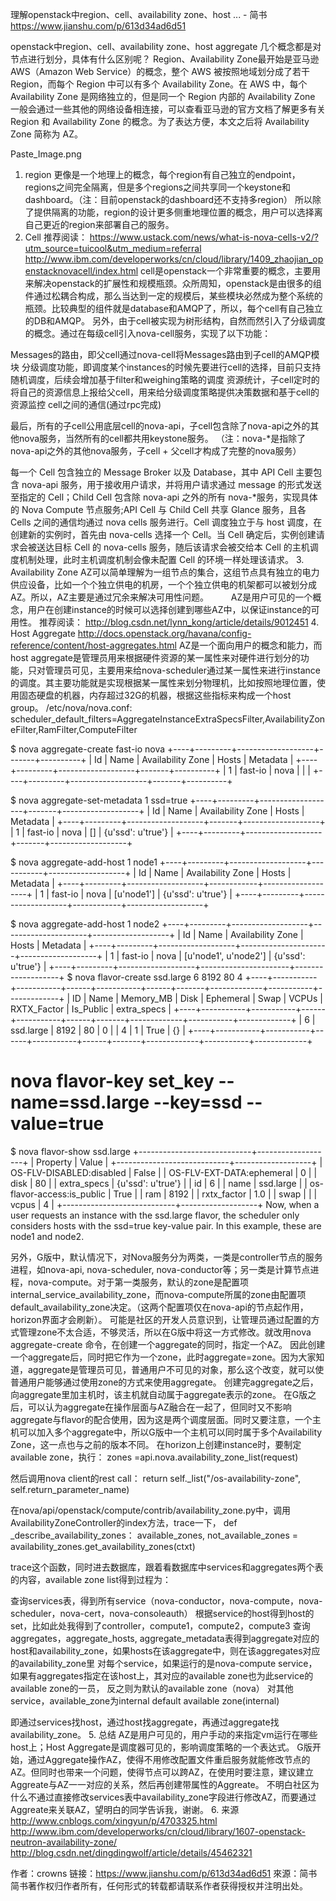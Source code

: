 理解openstack中region、cell、availability zone、host ... - 简书 https://www.jianshu.com/p/613d34ad6d51

openstack中region、cell、availability zone、host aggregate 几个概念都是对节点进行划分，具体有什么区别呢？
Region、Availability Zone最开始是亚马逊 AWS（Amazon Web Service）的概念，整个 AWS 被按照地域划分成了若干 Region，而每个 Region 中可以有多个 Availability Zone。在 AWS 中，每个 Availability Zone 是网络独立的，但是同一个 Region 内部的 Availability Zone 一般会通过一些其他的网络设备相连接，可以查看亚马逊的官方文档了解更多有关 Region 和 Availability Zone 的概念。为了表达方便，本文之后将 Availability Zone 简称为 AZ。





Paste_Image.png

1. region
更像是一个地理上的概念，每个region有自己独立的endpoint，regions之间完全隔离，但是多个regions之间共享同一个keystone和dashboard。（注：目前openstack的dashboard还不支持多region）
所以除了提供隔离的功能，region的设计更多侧重地理位置的概念，用户可以选择离自己更近的region来部署自己的服务。
2. Cell
推荐阅读：
https://www.ustack.com/news/what-is-nova-cells-v2/?utm_source=tuicool&utm_medium=referral
http://www.ibm.com/developerworks/cn/cloud/library/1409_zhaojian_openstacknovacell/index.html
cell是openstack一个非常重要的概念，主要用来解决openstack的扩展性和规模瓶颈。众所周知，openstack是由很多的组件通过松耦合构成，那么当达到一定的规模后，某些模块必然成为整个系统的瓶颈。比较典型的组件就是database和AMQP了，所以，每个cell有自己独立的DB和AMQP。
另外，由于cell被实现为树形结构，自然而然引入了分级调度的概念。通过在每级cell引入nova-cell服务，实现了以下功能：

Messages的路由，即父cell通过nova-cell将Messages路由到子cell的AMQP模块
分级调度功能，即调度某个instances的时候先要进行cell的选择，目前只支持随机调度，后续会增加基于filter和weighing策略的调度
资源统计，子cell定时的将自己的资源信息上报给父cell，用来给分级调度策略提供决策数据和基于cell的资源监控
cell之间的通信(通过rpc完成)

最后，所有的子cell公用底层cell的nova-api，子cell包含除了nova-api之外的其他nova服务，当然所有的cell都共用keystone服务。
（注：nova-*是指除了nova-api之外的其他nova服务，子cell + 父cell才构成了完整的nova服务）








每一个 Cell 包含独立的 Message Broker 以及 Database，其中 API Cell 主要包含 nova-api 服务，用于接收用户请求，并将用户请求通过 message 的形式发送至指定的 Cell；Child Cell 包含除 nova-api 之外的所有 nova-*服务，实现具体的 Nova Compute 节点服务;API Cell 与 Child Cell 共享 Glance 服务，且各 Cells 之间的通信均通过 nova cells 服务进行。Cell 调度独立于与 host 调度，在创建新的实例时，首先由 nova-cells 选择一个 Cell。当 Cell 确定后，实例创建请求会被送达目标 Cell 的 nova-cells 服务，随后该请求会被交给本 Cell 的主机调度机制处理，此时主机调度机制会像未配置 Cell 的环境一样处理该请求。
3. Availability Zone
AZ可以简单理解为一组节点的集合，这组节点具有独立的电力供应设备，比如一个个独立供电的机房，一个个独立供电的机架都可以被划分成AZ。所以，AZ主要是通过冗余来解决可用性问题。
　　
AZ是用户可见的一个概念，用户在创建instance的时候可以选择创建到哪些AZ中，以保证instance的可用性。
推荐阅读：
http://blog.csdn.net/lynn_kong/article/details/9012451
4. Host Aggregate
http://docs.openstack.org/havana/config-reference/content/host-aggregates.html
AZ是一个面向用户的概念和能力，而host aggregate是管理员用来根据硬件资源的某一属性来对硬件进行划分的功能，只对管理员可见，主要用来给nova-scheduler通过某一属性来进行instance的调度。其主要功能就是实现根据某一属性来划分物理机，比如按照地理位置，使用固态硬盘的机器，内存超过32G的机器，根据这些指标来构成一个host group。
/etc/nova/nova.conf:
scheduler_default_filters=AggregateInstanceExtraSpecsFilter,AvailabilityZoneFilter,RamFilter,ComputeFilter

$ nova aggregate-create fast-io nova
+----+---------+-------------------+-------+----------+
| Id | Name    | Availability Zone | Hosts | Metadata |
+----+---------+-------------------+-------+----------+
| 1  | fast-io | nova              |       |          |
+----+---------+-------------------+-------+----------+

$ nova aggregate-set-metadata 1 ssd=true
+----+---------+-------------------+-------+-------------------+
| Id | Name    | Availability Zone | Hosts | Metadata          |
+----+---------+-------------------+-------+-------------------+
| 1  | fast-io | nova              | []    | {u'ssd': u'true'} |
+----+---------+-------------------+-------+-------------------+

$ nova aggregate-add-host 1 node1
+----+---------+-------------------+-----------+-------------------+
| Id | Name    | Availability Zone | Hosts      | Metadata          |
+----+---------+-------------------+------------+-------------------+
| 1  | fast-io | nova              | [u'node1'] | {u'ssd': u'true'} |
+----+---------+-------------------+------------+-------------------+

$ nova aggregate-add-host 1 node2
+----+---------+-------------------+---------------------+-------------------+
| Id | Name    | Availability Zone | Hosts                | Metadata          |
+----+---------+-------------------+----------------------+-------------------+
| 1  | fast-io | nova              | [u'node1', u'node2'] | {u'ssd': u'true'} |
+----+---------+-------------------+----------------------+-------------------+
$ nova flavor-create ssd.large 6 8192 80 4
+----+-----------+-----------+------+-----------+------+-------+-------------+-----------+-------------+
| ID | Name      | Memory_MB | Disk | Ephemeral | Swap | VCPUs | RXTX_Factor | Is_Public | extra_specs |
+----+-----------+-----------+------+-----------+------+-------+-------------+-----------+-------------+
| 6  | ssd.large | 8192      | 80   | 0         |      | 4     | 1           | True      | {}          |
+----+-----------+-----------+------+-----------+------+-------+-------------+-----------+-------------+
# nova flavor-key set_key --name=ssd.large  --key=ssd --value=true
$ nova flavor-show ssd.large
+----------------------------+-------------------+
| Property                   | Value             |
+----------------------------+-------------------+
| OS-FLV-DISABLED:disabled   | False             |
| OS-FLV-EXT-DATA:ephemeral  | 0                 |
| disk                       | 80                |
| extra_specs                | {u'ssd': u'true'} |
| id                         | 6                 |
| name                       | ssd.large         |
| os-flavor-access:is_public | True              |
| ram                        | 8192              |
| rxtx_factor                | 1.0               |
| swap                       |                   |
| vcpus                      | 4                 |
+----------------------------+-------------------+
Now, when a user requests an instance with the ssd.large flavor, the scheduler only considers hosts with the ssd=true key-value pair. In this example, these are node1 and node2.

另外，G版中，默认情况下，对Nova服务分为两类，一类是controller节点的服务进程，如nova-api, nova-scheduler, nova-conductor等；另一类是计算节点进程，nova-compute。对于第一类服务，默认的zone是配置项internal_service_availability_zone，而nova-compute所属的zone由配置项default_availability_zone决定。（这两个配置项仅在nova-api的节点起作用，horizon界面才会刷新）。
可能是社区的开发人员意识到，让管理员通过配置的方式管理zone不太合适，不够灵活，所以在G版中将这一方式修改。就改用nova  aggregate-create 命令，在创建一个aggregate的同时，指定一个AZ。
因此创建一个aggregate后，同时把它作为一个zone，此时aggregate=zone。因为大家知道，aggregate是管理员可见，普通用户不可见的对象，那么这个改变，就可以使普通用户能够通过使用zone的方式来使用aggregate。
创建完aggregate之后，向aggregate里加主机时，该主机就自动属于aggregate表示的zone。
在G版之后，可以认为aggregate在操作层面与AZ融合在一起了，但同时又不影响aggregate与flavor的配合使用，因为这是两个调度层面。同时又要注意，一个主机可以加入多个aggregate中，所以G版中一个主机可以同时属于多个Availability Zone，这一点也与之前的版本不同。
在horizon上创建instance时，要制定available zone，执行：
zones =api.nova.availability_zone_list(request)

然后调用nova client的rest call：
return self._list("/os-availability-zone", self.return_parameter_name)

在nova/api/openstack/compute/contrib/availability_zone.py中，调用AvailabilityZoneController的index方法，trace一下，
 def _describe_availability_zones：
     available_zones, not_available_zones = availability_zones.get_availability_zones(ctxt)

trace这个函数，同时进去数据库，跟着看数据库中services和aggregates两个表的内容，available zone list得到过程为：

查询services表，得到所有service（nova-conductor，nova-compute，nova-scheduler，nova-cert，nova-consoleauth）
根据service的host得到host的set，比如此处我得到了controller，compute1，compute2，compute3
查询aggregates，aggregate_hosts, aggregate_metadata表得到aggregate对应的host和availability_zone，如果hosts在该aggregate中，则在该aggregates对应的availability_zone里
对每个service，如果运行的是nova-compute service，如果有aggregates指定在该host上，其对应的available zone也为此service的available zone的一员，
反之则为默认的available zone（nova）
对其他service，available_zone为internal default available zone(internal)

即通过services找host，通过host找aggregate，再通过aggregate找availability_zone。
5. 总结
AZ是用户可见的，用户手动的来指定vm运行在哪些host上；Host Aggregate是调度器可见的，影响调度策略的一个表达式。
G版开始，通过Aggregate操作AZ，使得不用修改配置文件重启服务就能修改节点的AZ。但同时也带来一个问题，使得节点可以跨AZ，在使用时要注意，建议建立Aggreate与AZ一一对应的关系，然后再创建带属性的Aggreate。
不明白社区为什么不通过直接修改services表中availability_zone字段进行修改AZ，而要通过Aggreate来关联AZ，望明白的同学告诉我，谢谢。
6. 来源
http://www.cnblogs.com/xingyun/p/4703325.html
http://www.ibm.com/developerworks/cn/cloud/library/1607-openstack-neutron-availability-zone/
http://blog.csdn.net/dingdingwolf/article/details/45462321

作者：crowns
链接：https://www.jianshu.com/p/613d34ad6d51
來源：简书
简书著作权归作者所有，任何形式的转载都请联系作者获得授权并注明出处。